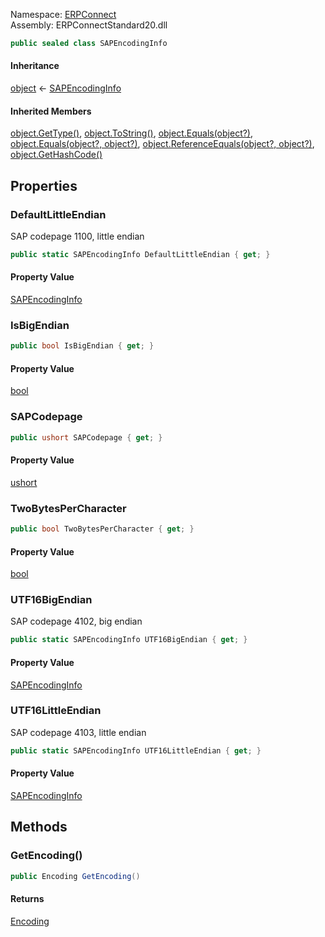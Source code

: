
Namespace: [ERPConnect](index.md)  
Assembly: ERPConnectStandard20.dll  

```csharp
public sealed class SAPEncodingInfo
```

#### Inheritance

[object](https://learn.microsoft.com/dotnet/api/system.object) ← 
[SAPEncodingInfo](ERPConnect.SAPEncodingInfo.md)

#### Inherited Members

[object.GetType\(\)](https://learn.microsoft.com/dotnet/api/system.object.gettype), 
[object.ToString\(\)](https://learn.microsoft.com/dotnet/api/system.object.tostring), 
[object.Equals\(object?\)](https://learn.microsoft.com/dotnet/api/system.object.equals\#system\-object\-equals\(system\-object\)), 
[object.Equals\(object?, object?\)](https://learn.microsoft.com/dotnet/api/system.object.equals\#system\-object\-equals\(system\-object\-system\-object\)), 
[object.ReferenceEquals\(object?, object?\)](https://learn.microsoft.com/dotnet/api/system.object.referenceequals), 
[object.GetHashCode\(\)](https://learn.microsoft.com/dotnet/api/system.object.gethashcode)

## Properties

### <a id="ERPConnect_SAPEncodingInfo_DefaultLittleEndian"></a> DefaultLittleEndian

SAP codepage 1100, little endian

```csharp
public static SAPEncodingInfo DefaultLittleEndian { get; }
```

#### Property Value

 [SAPEncodingInfo](ERPConnect.SAPEncodingInfo.md)

### <a id="ERPConnect_SAPEncodingInfo_IsBigEndian"></a> IsBigEndian

```csharp
public bool IsBigEndian { get; }
```

#### Property Value

 [bool](https://learn.microsoft.com/dotnet/api/system.boolean)

### <a id="ERPConnect_SAPEncodingInfo_SAPCodepage"></a> SAPCodepage

```csharp
public ushort SAPCodepage { get; }
```

#### Property Value

 [ushort](https://learn.microsoft.com/dotnet/api/system.uint16)

### <a id="ERPConnect_SAPEncodingInfo_TwoBytesPerCharacter"></a> TwoBytesPerCharacter

```csharp
public bool TwoBytesPerCharacter { get; }
```

#### Property Value

 [bool](https://learn.microsoft.com/dotnet/api/system.boolean)

### <a id="ERPConnect_SAPEncodingInfo_UTF16BigEndian"></a> UTF16BigEndian

SAP codepage 4102, big endian

```csharp
public static SAPEncodingInfo UTF16BigEndian { get; }
```

#### Property Value

 [SAPEncodingInfo](ERPConnect.SAPEncodingInfo.md)

### <a id="ERPConnect_SAPEncodingInfo_UTF16LittleEndian"></a> UTF16LittleEndian

SAP codepage 4103, little endian

```csharp
public static SAPEncodingInfo UTF16LittleEndian { get; }
```

#### Property Value

 [SAPEncodingInfo](ERPConnect.SAPEncodingInfo.md)

## Methods

### <a id="ERPConnect_SAPEncodingInfo_GetEncoding"></a> GetEncoding\(\)

```csharp
public Encoding GetEncoding()
```

#### Returns

 [Encoding](https://learn.microsoft.com/dotnet/api/system.text.encoding)

